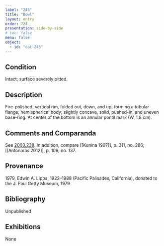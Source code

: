 ```yaml
---
label: "245"
title: "Bowl"
layout: entry
order: 724
presentation: side-by-side
# toc: false
menu: false
object:
  - id: "cat-245"
---
```


## Condition

Intact; surface severely pitted.

## Description

Fire-polished, vertical rim, folded out, down, and up, forming a tubular flange; hemispherical body; slightly concave, solid, pushed-in, and uneven base-ring. At center of the bottom is an annular pontil mark (W. 1.8 cm).

## Comments and Comparanda

See [2003.238](#num). In addition, compare [[Kunina 1997]], p. 311, no. 286; [[Antonaras 2012]], p. 109, no. 137.

## Provenance

1979, Edwin A. Lipps, 1922–1988 (Pacific Palisades, California), donated to the J. Paul Getty Museum, 1979

## Bibliography

Unpublished

## Exhibitions

None